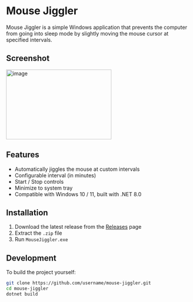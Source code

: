 # Mouse Jiggler

Mouse Jiggler is a simple Windows application that prevents the computer from going into sleep mode by slightly moving the mouse cursor at specified intervals.

## Screenshot

<img width="286" height="189" alt="image" src="https://github.com/user-attachments/assets/837a290b-a4f6-4adc-b575-684288260afd" />

## Features

- Automatically jiggles the mouse at custom intervals  
- Configurable interval (in minutes)  
- Start / Stop controls  
- Minimize to system tray  
- Compatible with Windows 10 / 11, built with .NET 8.0  

## Installation

1. Download the latest release from the [Releases](../../releases) page  
2. Extract the `.zip` file  
3. Run `MouseJiggler.exe`  

## Development

To build the project yourself:

```bash
git clone https://github.com/username/mouse-jiggler.git
cd mouse-jiggler
dotnet build
